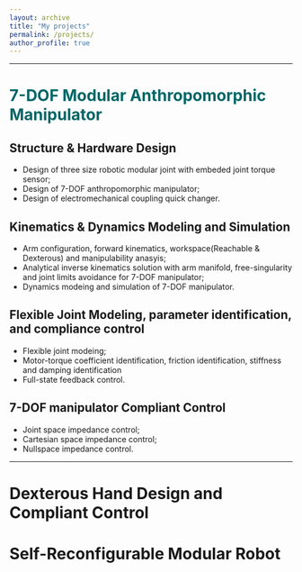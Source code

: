 ```yaml
---
layout: archive
title: "My projects"
permalink: /projects/
author_profile: true
---
```

---
# <font color="#006666">7-DOF Modular Anthropomorphic Manipulator</font><br />
## Structure & Hardware Design
- Design of three size robotic modular joint with embeded joint torque sensor;
- Design of 7-DOF anthropomorphic manipulator;
- Design of electromechanical coupling quick changer.

## Kinematics & Dynamics Modeling and Simulation
- Arm configuration, forward kinematics, workspace(Reachable & Dexterous) and manipulability anasyis;
- Analytical inverse kinematics solution with arm manifold, free-singularity and joint limits avoidance for 7-DOF manipulator;
- Dynamics modeing and simulation of 7-DOF manipulator.

## Flexible Joint Modeling, parameter identification, and compliance control
- Flexible joint modeing;
- Motor-torque coefficient identification, friction identification, stiffness and damping identification
- Full-state feedback control.

## 7-DOF manipulator Compliant Control
- Joint space impedance control;
- Cartesian space impedance control;
- Nullspace impedance control.
---
# Dexterous Hand Design and Compliant Control

# Self-Reconfigurable Modular Robot
